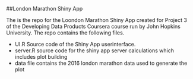 ##London Marathon Shiny App

The is the repo for the Loondon Marathon Shiny App created for Project 3 of the Developing Data Products Coursera course run by John Hopkins University.
The repo contains the following files.

* UI.R Source code of the Shiny App userinterface.
* server.R source code for the shiny app server calculations which includes plot building
* data file contains the 2016 london marathon data used to generate the plot